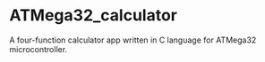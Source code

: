 # ATMega32_calculator
A four-function calculator app written in C language for ATMega32 microcontroller.
